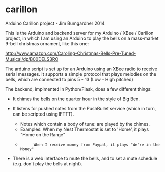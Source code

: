 carillon
========

Arduino Carillon project - Jim Bumgardner 2014

This is the Arduino and backend server for my Arduino / XBee / Carillon project, in which I am using an Arduino to play the 
bells on a mass-market 9-bell christmas ornament, like this one: 

http://www.amazon.com/Caroling-Christmas-Bells-Pre-Tuned-Musical/dp/B00DELS3RO

The arduino script is set up for an Arduino using an XBee radio to receive serial messages.  It supports a simple protocol that 
plays melodies on the bells, which are connected to pins 5 - 13 (Low - High pitched)

The backend, implmented in Python/Flask, does a few different things:
   * It chimes the bells on the quarter hour in the style of Big Ben.

   * It listens for pushed notes from the PushBullet service (which in turn, can be scripted using IFTTT).
      * Notes which contain a body of tune: <melody> are played by the chimes.
      * Examples: When my Nest Thermostat is set to 'Home', it plays "Home on the Range"
      *           When I receive money from Paypal, it plays "We're in the Money"
      
   * There is a web interface to mute the bells, and to set a mute schedule (e.g. don't play the bells at night).
